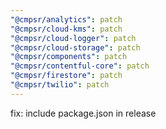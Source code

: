 ```yaml
---
"@cmpsr/analytics": patch
"@cmpsr/cloud-kms": patch
"@cmpsr/cloud-logger": patch
"@cmpsr/cloud-storage": patch
"@cmpsr/components": patch
"@cmpsr/contentful-core": patch
"@cmpsr/firestore": patch
"@cmpsr/twilio": patch
---
```


fix: include package.json in release
